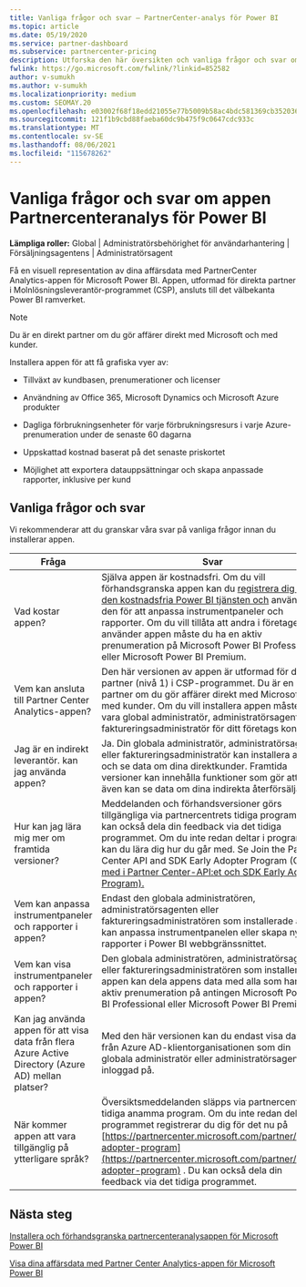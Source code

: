 ```yaml
---
title: Vanliga frågor och svar – PartnerCenter-analys för Power BI
ms.topic: article
ms.date: 05/19/2020
ms.service: partner-dashboard
ms.subservice: partnercenter-pricing
description: Utforska den här översikten och vanliga frågor och svar om appen Partnercenteranalys för Power BI, utformade för direkta partner i Molnlösningsleverantör-programmet (CSP).
fwlink: https://go.microsoft.com/fwlink/?linkid=852582
author: v-sumukh
ms.author: v-sumukh
ms.localizationpriority: medium
ms.custom: SEOMAY.20
ms.openlocfilehash: e03002f68f18edd21055e77b5009b58ac4bdc581369cb352036f78e082b6a60c
ms.sourcegitcommit: 121f1b9cbd88faeba60dc9b475f9c0647cdc933c
ms.translationtype: MT
ms.contentlocale: sv-SE
ms.lasthandoff: 08/06/2021
ms.locfileid: "115678262"
---
```

# <a name="faqs-for-the-partner-center-analytics-app-for-power-bi"></a>Vanliga frågor och svar om appen Partnercenteranalys för Power BI



**Lämpliga roller:** Global | Administratörsbehörighet för användarhantering | Försäljningsagentens | Administratörsagent

Få en visuell representation av dina affärsdata med PartnerCenter Analytics-appen för Microsoft Power BI. Appen, utformad för direkta partner i Molnlösningsleverantör-programmet (CSP), ansluts till det välbekanta Power BI ramverket.

> [!NOTE]  
> Du är en direkt partner om du gör affärer direkt med Microsoft och med kunder.

Installera appen för att få grafiska vyer av:

- Tillväxt av kundbasen, prenumerationer och licenser

- Användning av Office 365, Microsoft Dynamics och Microsoft Azure produkter

- Dagliga förbrukningsenheter för varje förbrukningsresurs i varje Azure-prenumeration under de senaste 60 dagarna

- Uppskattad kostnad baserat på det senaste priskortet

- Möjlighet att exportera datauppsättningar och skapa anpassade rapporter, inklusive per kund

## <a name="frequently-asked-questions"></a>Vanliga frågor och svar

Vi rekommenderar att du granskar våra svar på vanliga frågor innan du installerar appen.

| **Fråga** | **Svar** |
| --- | ---------- |
| Vad kostar appen? | Själva appen är kostnadsfri. Om du vill förhandsgranska appen kan du [registrera dig för den kostnadsfria Power BI tjänsten och](https://go.microsoft.com/fwlink/p/?linkid=845347) använda den för att anpassa instrumentpaneler och rapporter. Om du vill tillåta att andra i företaget använder appen måste du ha en aktiv prenumeration på Microsoft Power BI Professional eller Microsoft Power BI Premium. |
| Vem kan ansluta till Partner Center Analytics-appen? | Den här versionen av appen är utformad för direkta partner (nivå 1) i CSP-programmet. Du är en direkt partner om du gör affärer direkt med Microsoft och med kunder. Om du vill installera appen måste du vara global administratör, administratörsagent eller faktureringsadministratör för ditt företags konto. |
| Jag är en indirekt leverantör. kan jag använda appen? | Ja. Din globala administratör, administratörsagent eller faktureringsadministratör kan installera appen och se data om dina direktkunder. Framtida versioner kan innehålla funktioner som gör att du även kan se data om dina indirekta återförsäljare. |
| Hur kan jag lära mig mer om framtida versioner? | Meddelanden och förhandsversioner görs tillgängliga via partnercentrets tidiga program. Du kan också dela din feedback via det tidiga programmet. Om du inte redan deltar i programmet kan du lära dig hur du går med. Se Join the Partner Center API and SDK Early Adopter Program (Gå [med i Partner Center-API:et och SDK Early Adopter Program).](/partner-center/develop/early-adopter-program)  |
| Vem kan anpassa instrumentpaneler och rapporter i appen? | Endast den globala administratören, administratörsagenten eller faktureringsadministratören som installerade appen kan anpassa instrumentpanelen eller skapa nya rapporter i Power BI webbgränssnittet. |
| Vem kan visa instrumentpaneler och rapporter i appen? | Den globala administratören, administratörsagenten eller faktureringsadministratören som installerade appen kan dela appens data med alla som har en aktiv prenumeration på antingen Microsoft Power BI Professional eller Microsoft Power BI Premium. |
| Kan jag använda appen för att visa data från flera Azure Active Directory (Azure AD) mellan platser? | Med den här versionen kan du endast visa data från Azure AD-klientorganisationen som din globala administratör eller administratörsagent är inloggad på. | 
| När kommer appen att vara tillgänglig på ytterligare språk? | Översiktsmeddelanden släpps via partnercentrets tidiga anamma program. Om du inte redan deltar i programmet registrerar du dig för det nu på [https://partnercenter.microsoft.com/partner/early-adopter-program](https://partnercenter.microsoft.com/partner/early-adopter-program) . Du kan också dela din feedback via det tidiga programmet. | 



## <a name="next-steps"></a>Nästa steg

[Installera och förhandsgranska partnercenteranalysappen för Microsoft Power BI](power-bi-app-for-direct-partners-install.md)

[Visa dina affärsdata med Partner Center Analytics-appen för Microsoft Power BI](power-bi-app-for-direct-partners-use.md)